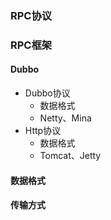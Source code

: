 

### RPC协议





### RPC框架



#### Dubbo

- Dubbo协议
  - 数据格式
  - Netty、Mina
- Http协议
  - 数据格式
  - Tomcat、Jetty



#### 数据格式





#### 传输方式













